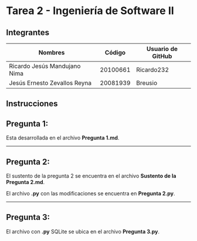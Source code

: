 # Tarea 2 - Ingeniería de Software II
## Integrantes

| Nombres  | Código | Usuario de GitHub |
| ------------- | ------------- | ------------- |
| Ricardo Jesús Mandujano Nima  | 20100661  | Ricardo232 |
| Jesús Ernesto Zevallos Reyna  | 20081939  | Breusio |

## Instrucciones

## Pregunta 1:
Esta desarrollada en el archivo **Pregunta 1.md**.

***

## Pregunta 2:
El sustento de la pregunta 2 se encuentra en el archivo **Sustento de la Pregunta 2.md**.

El archivo **.py** con las modificaciones se encuentra en **Pregunta 2.py**.

***

## Pregunta 3:
El archivo con **.py** SQLite se ubica en el archivo **Pregunta 3.py**.
